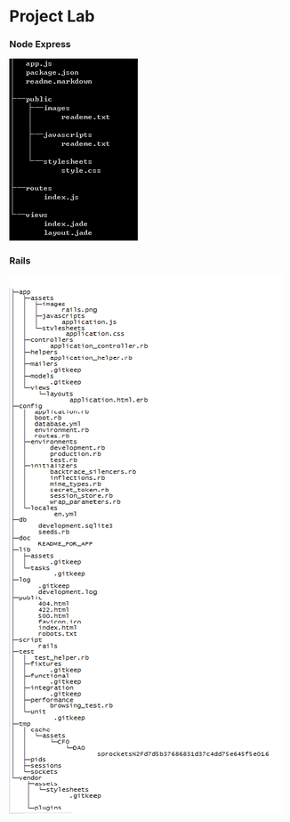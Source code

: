 # Project Lab  
### Node Express
![Express](https://github.com/zjhiphop/ET-Refactor/raw/master/Resourse/express.png)
### Rails 
![Rails](https://github.com/zjhiphop/ET-Refactor/raw/master/Resourse/rails.png)